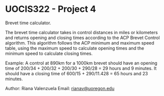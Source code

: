 # UOCIS322 - Project 4 #
Brevet time calculator.

The brevet time calculator takes in control distances in miles or 
kilometers and returns opening and closing times according to the ACP 
Brevet Control algorithm. This algorithm follows the ACP minimum and
maximum speed table, using the maximum speed to calculate opening
times and the minimum speed to calculate closing times.

Example: A control at 890km for a 1000km brevet should have an
opening time of 200/34 + 200/32 + 200/30 + 290/28 = 29 hours and 9
minutes. It should have a closing time of 600/15 + 290/11.428 = 
65 hours and 23 minutes.

Author: Riana Valenzuela
Email: rianav@uoregon.edu

